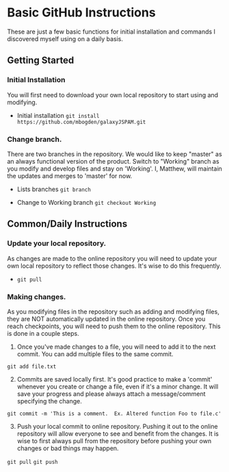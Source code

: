 # Basic GitHub Instructions
These are just a few basic functions for initial installation and commands I discovered myself using on a daily basis.


## Getting Started
### Initial Installation
You will first need to download your own local repository to start using and modifying. 

- Initial installation
`git install https://github.com/mbogden/galaxyJSPAM.git`


### Change branch.  
There are two branches in the repository.  We would like to keep "master" as an always functional version of the product.  Switch to "Working" branch as you modify and develop files and stay on 'Working'.  I, Matthew, will maintain the updates and merges to 'master' for now.

  - Lists branches 
  `git branch`

  - Change to Working branch 
  `git checkout Working`



## Common/Daily Instructions

### Update your local repository.  
As changes are made to the online repository you will need to update your own local repository to reflect those changes.   It's wise to do this frequently.

- `git pull`


### Making changes.  
As you modifying files in the repository such as adding and modifying files, they are NOT automatically updated in the online repository.  Once you reach checkpoints, you will need to push them to the online repository.  This is done in a couple steps. 

1. Once you've made changes to a file, you will need to add it to the next commit.  You can add multiple files to the same commit.  

`git add file.txt`

2.  Commits are saved locally first.  It's good practice to make a 'commit' whenever you create or change a file, even if it's a minor change.  It will save your progress and please always attach a message/comment specifying the change.

`git commit -m 'This is a comment.  Ex. Altered function Foo to file.c'`

3. Push your local commit to online repository.  Pushing it out to the online repository will allow everyone to see and benefit from the changes.  It is wise to first always pull from the repository before pushing your own changes or bad things may happen. 

`git pull`
`git push`


